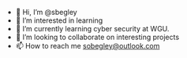 - 👋 Hi, I’m @sbegley
- 👀 I’m interested in learning
- 🌱 I’m currently learning cyber security at WGU.
- 💞️ I’m looking to collaborate on interesting projects
- 📫 How to reach me sobegley@outlook.com

<!---
sbegley/sbegley is a ✨ special ✨ repository because its `README.md` (this file) appears on your GitHub profile.
You can click the Preview link to take a look at your changes.
--->
